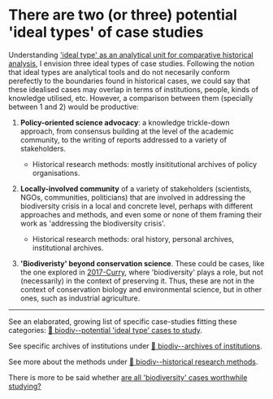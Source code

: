 # There are two (or three) potential 'ideal types' of case studies

Understanding ['ideal type' as an analytical unit for comparative historical analysis](the%20'ideal%20type'%20is%20an%20analytical%20unit%20for%20comparative%20historical%20analysis.md), I envision three ideal types of case studies. Following the notion that ideal types are analytical tools and do not necesarily conform perefectly to the boundaries found in historical cases, we could say that these idealised cases may overlap in terms of institutions, people, kinds of knowledge utilised, etc. However, a comparison between them (specially between 1 and 2) would be productive:

1. **Policy-oriented science advocacy**: a knowledge trickle-down approach, from consensus building at the level of the academic community, to the writing of reports addressed to a variety of stakeholders. 
	- Historical research methods: mostly insititutional archives of policy organisations.

2. **Locally-involved community** of a variety of stakeholders (scientists, NGOs, communities, politicians) that are involved in addressing the biodiversity crisis in a local and concrete level, perhaps with different approaches and methods, and even some or none of them framing their work as 'addressing the biodiversity crisis'.  
	- Historical research methods: oral history, personal archives, institutional archives. 

3. **'Biodiveristy' beyond conservation science**. These could be cases, like the one explored in [2017-Curry](2017-Curry.md), where 'biodiversity' plays a role, but not (necessarily) in the context of preserving it. Thus, these are not in the context of conservation biology and environmental science, but in other ones, such as industrial agriculture.


--- 

See an elaborated, growing list of specific case-studies fitting these categories: [🌱 biodiv--potential 'ideal type' cases to study](🌱%20biodiv--potential%20'ideal%20type'%20cases%20to%20study.md).

See specific archives of institutions under [🌱 biodiv--archives of institutions](🌱%20biodiv--archives%20of%20institutions.md).

See more about the methods under [🌱 biodiv--historical research methods](🌱%20biodiv--historical%20research%20methods.md). 

There is more to be said whether [are all 'biodiversity' cases worthwhile studying?](are%20all%20'biodiversity'%20cases%20worthwhile%20studying?.md)